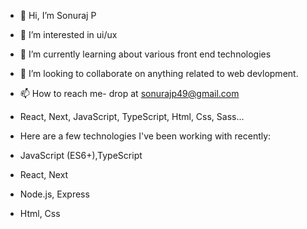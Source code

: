 - 👋 Hi, I’m Sonuraj P
- 👀 I’m interested in ui/ux 
- 🌱 I’m currently learning about various front end technologies
- 💞️ I’m looking to collaborate on anything related to web devlopment. 
- 📫 How to reach me- drop at sonurajp49@gmail.com
-  React, Next, JavaScript, TypeScript, Html, Css, Sass...
- Here are a few technologies I've been working with recently:

- JavaScript (ES6+),TypeScript 
- React, Next
- Node.js, Express
- Html, Css
<!---
sonurajp/sonurajp is a ✨ special ✨ repository because its `README.md` (this file) appears on your GitHub profile.
You can click the Preview link to take a look at your changes.
--->
